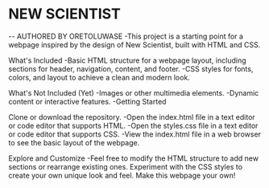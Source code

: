 # NEW SCIENTIST
-- AUTHORED BY ORETOLUWASE
-This project is a starting point for a webpage inspired by the design of New Scientist, built with HTML and CSS.

What's Included
-Basic HTML structure for a webpage layout, including sections for header, navigation, content, and footer.
-CSS styles for fonts, colors, and layout to achieve a clean and modern look.

What's Not Included (Yet)
-Images or other multimedia elements.
-Dynamic content or interactive features.
-Getting Started

Clone or download the repository.
-Open the index.html file in a text editor or code editor that supports HTML.
-Open the styles.css file in a text editor or code editor that supports CSS.
-View the index.html file in a web browser to see the basic layout of the webpage.

Explore and Customize
-Feel free to modify the HTML structure to add new sections or rearrange existing ones. Experiment with the CSS styles to create your own unique look and feel. Make this webpage your own!
